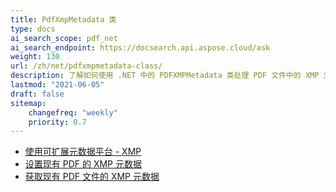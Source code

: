 ```yaml
---
title: PdfXmpMetadata 类
type: docs
ai_search_scope: pdf_net
ai_search_endpoint: https://docsearch.api.aspose.cloud/ask
weight: 130
url: /zh/net/pdfxmpmetadata-class/
description: 了解如何使用 .NET 中的 PDFXMPMetadata 类处理 PDF 文件中的 XMP 元数据。
lastmod: "2021-06-05"
draft: false
sitemap:
    changefreq: "weekly"
    priority: 0.7
---
```

- [使用可扩展元数据平台 - XMP](/pdf/zh/net/working-with-extensible-metadata-platform-xmp/)
- [设置现有 PDF 的 XMP 元数据](/pdf/zh/net/set-xmp-metadata-of-an-existing-pdf/)
- [获取现有 PDF 文件的 XMP 元数据](/pdf/zh/net/get-xmp-metadata-of-an-existing-pdf-file/)